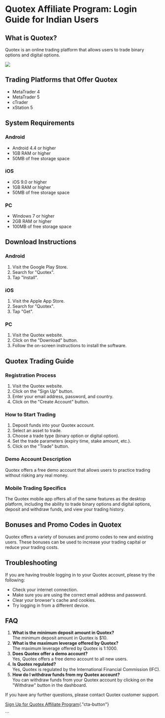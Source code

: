 # Quotex Affiliate Program: Login Guide for Indian Users

## What is Quotex?

Quotex is an online trading platform that allows users to trade binary
options and digital options.

[![](https://static.quotex.io/files/3_en/300_250.jpg)](https://traff.sbs/brokerqxlid)

## Trading Platforms that Offer Quotex

-   MetaTrader 4
-   MetaTrader 5
-   cTrader
-   xStation 5

## System Requirements

### Android

-   Android 4.4 or higher
-   1GB RAM or higher
-   50MB of free storage space

### iOS

-   iOS 9.0 or higher
-   1GB RAM or higher
-   50MB of free storage space

### PC

-   Windows 7 or higher
-   2GB RAM or higher
-   100MB of free storage space

## Download Instructions

### Android

1.  Visit the Google Play Store.
2.  Search for "Quotex".
3.  Tap "Install".

### iOS

1.  Visit the Apple App Store.
2.  Search for "Quotex".
3.  Tap "Get".

### PC

1.  Visit the Quotex website.
2.  Click on the "Download" button.
3.  Follow the on-screen instructions to install the software.

## Quotex Trading Guide

### Registration Process

1.  Visit the Quotex website.
2.  Click on the "Sign Up" button.
3.  Enter your email address, password, and country.
4.  Click on the "Create Account" button.

### How to Start Trading

1.  Deposit funds into your Quotex account.
2.  Select an asset to trade.
3.  Choose a trade type (binary option or digital option).
4.  Set the trade parameters (expiry time, stake amount, etc.).
5.  Click on the "Trade" button.

### Demo Account Description

Quotex offers a free demo account that allows users to practice trading
without risking any real money.

### Mobile Trading Specifics

The Quotex mobile app offers all of the same features as the desktop
platform, including the ability to trade binary options and digital
options, deposit and withdraw funds, and view your trading history.

## Bonuses and Promo Codes in Quotex

Quotex offers a variety of bonuses and promo codes to new and existing
users. These bonuses can be used to increase your trading capital or
reduce your trading costs.

## Troubleshooting

If you are having trouble logging in to your Quotex account, please try
the following:

-   Check your internet connection.
-   Make sure you are using the correct email address and password.
-   Clear your browser\'s cache and cookies.
-   Try logging in from a different device.

## FAQ

1.  **What is the minimum deposit amount in Quotex?**\
    The minimum deposit amount in Quotex is \$10.
2.  **What is the maximum leverage offered by Quotex?**\
    The maximum leverage offered by Quotex is 1:1000.
3.  **Does Quotex offer a demo account?**\
    Yes, Quotex offers a free demo account to all new users.
4.  **Is Quotex regulated?**\
    Yes, Quotex is regulated by the International Financial Commission
    (IFC).
5.  **How do I withdraw funds from my Quotex account?**\
    You can withdraw funds from your Quotex account by clicking on the
    "Withdraw" button in the dashboard.

If you have any further questions, please contact Quotex customer
support.

[Sign Up for Quotex Affiliate
Program](\%22https://traff.sbs/brokerqxsignup\%22){."cta-button"}

\`\`\`

